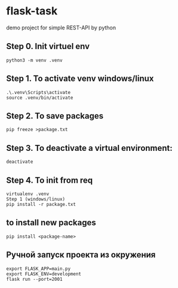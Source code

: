 # flask-task
demo project for simple REST-API by python


## Step 0. Init virtuel env
    python3 -m venv .venv

## Step 1. To activate venv windows/linux
    .\.venv\Scripts\activate
    source .venv/bin/activate

## Step 2. To save packages
    pip freeze >package.txt

## Step 3. To deactivate a virtual environment:
    deactivate

## Step 4. To init from req    
    virtualenv .venv
    Step 1 (windows/linux)
    pip install -r package.txt

## to install new packages
    pip install <package-name>

## Ручной запуск проекта из окружения
    export FLASK_APP=main.py
    export FLASK_ENV=development
    flask run --port=2001
